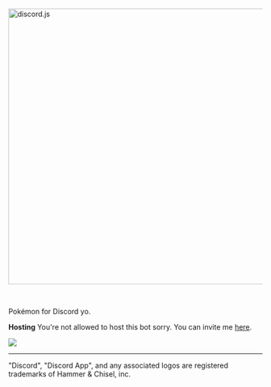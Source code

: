 
  <br />
  <p>
    <a href="https://goo.gl/FegjFz"><img src="https://media.discordapp.net/attachments/344651822331592724/345001623871029259/1502325191245.jpg" width="546" alt="discord.js" /></a>
  </p>
  <br />



Pokémon for Discord yo.

**Hosting**
You're not allowed to host this bot sorry. You can invite me [here](https://discordapp.com/oauth2/authorize?client_id=330488924449275916&scope=bot&permissions=268746822). 


 [![](https://discordapp.com/api/guilds/334745231163654145/embed.png?style=banner2)](https://discord.gg/3Chh8gu)
 
 ---
 "Discord", "Discord App", and any associated logos are registered trademarks of Hammer & Chisel, inc.
